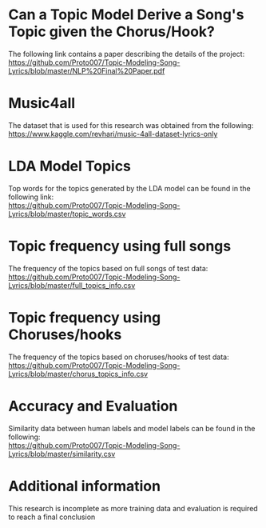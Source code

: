 # Can a Topic Model Derive a Song's Topic given the Chorus/Hook?
The following link contains a paper describing the details of the project:\
https://github.com/Proto007/Topic-Modeling-Song-Lyrics/blob/master/NLP%20Final%20Paper.pdf
# Music4all
The dataset that is used for this research was obtained from the following:\
https://www.kaggle.com/revhari/music-4all-dataset-lyrics-only
# LDA Model Topics
Top words for the topics generated by the LDA model can be found in the following link:\
https://github.com/Proto007/Topic-Modeling-Song-Lyrics/blob/master/topic_words.csv
# Topic frequency using full songs
The frequency of the topics based on full songs of test data:\
https://github.com/Proto007/Topic-Modeling-Song-Lyrics/blob/master/full_topics_info.csv
# Topic frequency using Choruses/hooks
The frequency of the topics based on choruses/hooks of test data:\
https://github.com/Proto007/Topic-Modeling-Song-Lyrics/blob/master/chorus_topics_info.csv
# Accuracy and Evaluation
Similarity data between human labels and model labels can be found in the following:\
https://github.com/Proto007/Topic-Modeling-Song-Lyrics/blob/master/similarity.csv
# Additional information
This research is incomplete as more training data and evaluation is required to reach a final conclusion
